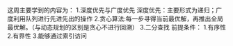 这周主要学到的内容为：
1.深度优先与广度优先
深度优先：主要形式为递归；广度利用队列进行先进先出的操作
2.贪心算法:每一步寻得当前最优解，再推出全局最优解。（与动态规划的区别是贪心不进行回溯）
3.二分查找
    前提条件：
        1.有序性
        2.有界性
        3.能够通过索引访问

